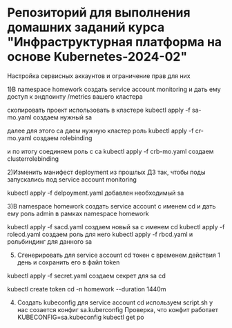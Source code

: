 # Репозиторий для выполнения домашних заданий курса "Инфраструктурная платформа на основе Kubernetes-2024-02" 
Настройка сервисных аккаунтов и ограничение прав для них


1)В namespace homework создать service account monitoring
и дать ему доступ к эндпоинту /metrics вашего кластера

скопировать проект использовать в кластере 
kubectl apply -f sa-mo.yaml   создаем нужный sа

далее для этого  са даем нужную кластер роль 
kubectl apply -f cr-mo.yaml создаем  rolebinding

 и по итогу   соединяем роль с са 
kubectl apply -f  crb-mo.yaml   создаем clusterrolebinding


2)Изменить манифест deployment из прошлых ДЗ так, чтобы
поды запускались под service account monitoring

kubectl apply -f delpoyment.yaml добавлен необходимый sa


3)В namespace homework создать service account с именем
cd и дать ему роль admin в рамках namespace homework

 
kubectl apply -f sacd.yaml  создаем новый sa  c  именем cd 
kubectl apply -f rolecd.yaml  создаем роль для него 
kubectl apply -f  rbcd.yaml   и рольбиндинг для данного sa

5) Сгенерировать для service account cd токен с временем
действия 1 день и сохранить его в файл token

kubectl apply -f secret.yaml  создаем секрет для sa cd 

 kubectl create token  cd   -n homework  --duration 1440m


4) Создать kubeconfig для service account cd
используем script.sh
у нас созается конфиг sa.kuberconfig
Проверка, что конфит работает
KUBECONFIG=sa.kubeconfig  kubectl get po



 
